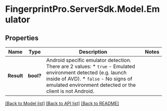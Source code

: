 # FingerprintPro.ServerSdk.Model.Emulator
## Properties

Name | Type | Description | Notes
------------ | ------------- | ------------- | -------------
**Result** | **bool?** | Android specific emulator detection. There are 2 values:    * `true` - Emulated environment detected (e.g. launch inside of AVD).    * `false` - No signs of emulated environment detected or the client is not Android.  | 

[[Back to Model list]](../README.md#documentation-for-models) [[Back to API list]](../README.md#documentation-for-api-endpoints) [[Back to README]](../README.md)

